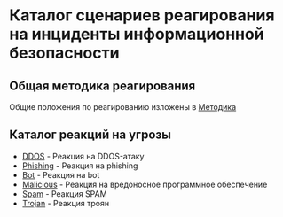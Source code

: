 # Каталог сценариев реагирования на инциденты информационной безопасности

## Общая методика реагирования

  Общие положения по реагированию изложены в [Методика](https://github.com/Madnikulin50/makves-mvp/blob/master/export-ad.ps1 "Переход по ссылке")
  
 ## Каталог реакций на угрозы
 
 + [DDOS](https://github.com/Madnikulin50/makves-resources/blob/master/playbooks/ddos.md "Переход по ссылке")  - Реакция на DDOS-атаку
 + [Phishing](https://github.com/Madnikulin50/makves-resources/blob/master/playbooks/phishing.md "Переход по ссылке")  - Реакция на phishing
 + [Bot](https://github.com/Madnikulin50/makves-resources/blob/master/playbooks/bot.md "Переход по ссылке")  - Реакция на bot
 + [Malicious](https://github.com/Madnikulin50/makves-resources/blob/master/playbooks/malicious.md "Переход по ссылке")  - Реакция на вредоносное программное обеспечение
 + [Spam](https://github.com/Madnikulin50/makves-resources/blob/master/playbooks/spam.md "Переход по ссылке")  - Реакция SPAM
 + [Trojan](https://github.com/Madnikulin50/makves-resources/blob/master/playbooks/trojan.md "Переход по ссылке")  - Реакция троян
 
